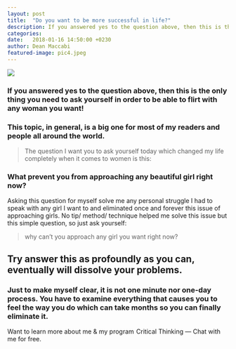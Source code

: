 ```yaml
---
layout: post
title:  "Do you want to be more successful in life?"
description: If you answered yes to the question above, then this is the only thing you need to ask yourself in order to be able to flirt with any woman you want! 
categories:
date:   2018-01-16 14:50:00 +0230
author: Dean Maccabi
featured-image: pic4.jpeg
---
```


![]({{site.baseurl}}/images/pic4.jpeg)

### If you answered yes to the question above, then this is the only thing you need to ask yourself in order to be able to flirt with any woman you want!

### This topic, in general, is a big one for most of my readers and people all around the world.

> The question I want you to ask yourself today which changed my life completely when it comes to women is this:

### What prevent you from approaching any beautiful girl right now?
Asking this question for myself solve me any personal struggle I had to speak with any girl I want to and eliminated once and forever this issue of approaching girls. No tip/ method/ technique helped me solve this issue but this simple question, so just ask yourself:

> why can’t you approach any girl you want right now?

## Try answer this as profoundly as you can, eventually will dissolve your problems.

### Just to make myself clear, it is not one minute nor one-day process. You have to examine everything that causes you to feel the way you do which can take months so you can finally eliminate it.

Want to learn more about me & my program  Critical Thinking — Chat with me for free.


